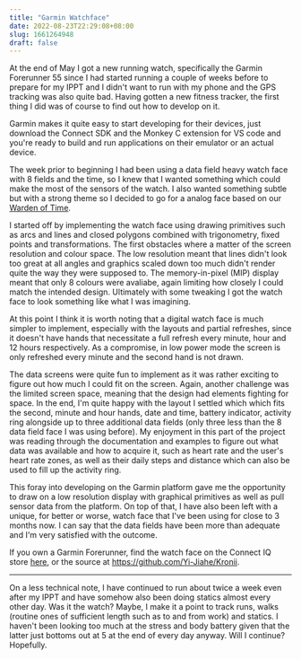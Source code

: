 ```yaml
---
title: "Garmin Watchface"
date: 2022-08-23T22:29:08+08:00
slug: 1661264948
draft: false
---
```


At the end of May I got a new running watch, specifically the Garmin Forerunner 55 since I had started running a couple of weeks before to prepare for my IPPT and I didn't want to run with my phone and the GPS tracking was also quite bad. Having gotten a new fitness tracker, the first thing I did was of course to find out how to develop on it.

Garmin makes it quite easy to start developing for their devices, just download the Connect SDK and the Monkey C extension for VS code and you're ready to build and run applications on their emulator or an actual device.

The week prior to beginning I had been using a data field heavy watch face with 8 fields and the time, so I knew that I wanted something which could make the most of the sensors of the watch. I also wanted something subtle but with a strong theme so I decided to go for a analog face based on our [Warden of Time](https://www.youtube.com/c/OuroKroniiCh).

I started off by implementing the watch face using drawing primitives such as arcs and lines and closed polygons combined with trigonometry, fixed points and transformations. The first obstacles where a matter of the screen resolution and colour space. The low resolution meant that lines didn't look too great at all angles and graphics scaled down too much didn't render quite the way they were supposed to. The memory-in-pixel (MIP) display meant that only 8 colours were avaliabe, again limiting how closely I could match the intended design. Ultimately with some tweaking I got the watch face to look something like what I was imagining.

At this point I think it is worth noting that a digital watch face is much simpler to implement, especially with the layouts and partial refreshes, since it doesn't have hands that necessitate a full refresh every minute, hour and 12 hours respectively. As a compromise, in low power mode the screen is only refreshed every minute and the second hand is not drawn.

The data screens were quite fun to implement as it was rather exciting to figure out how much I could fit on the screen. Again, another challenge was the limited screen space, meaning that the design had elements fighting for space. In the end, I'm quite happy with the layout I settled which which fits the second, minute and hour hands, date and time, battery indicator, activity ring alongside up to three additional data fields (only three less than the 8 data field face I was using before). My enjoyment in this part of the project was reading through the documentation and examples to figure out what data was available and how to acquire it, such as heart rate and the user's heart rate zones, as well as their daily steps and distance which can also be used to fill up the activity ring.

This foray into developing on the Garmin platform gave me the opportunity to draw on a low resolution display with graphical primitives as well as pull sensor data from the platform. On top of that, I have also been left with a unique, for better or worse, watch face that I've been using for close to 3 months now. I can say that the data fields have been more than adequate and I'm very satisfied with the outcome.

If you own a Garmin Forerunner, find the watch face on the Connect IQ store [here](https://apps.garmin.com/ja-JP/apps/6d184728-2c8d-4517-818a-3b1d75dc8bc6), or the source at https://github.com/Yi-Jiahe/Kronii.

---

On a less technical note, I have continued to run about twice a week even after my IPPT and have somehow also been doing statics almost every other day. Was it the watch? Maybe, I make it a point to track runs, walks (routine ones of sufficient length such as to and from work) and statics. I haven't been looking too much at the stress and body battery given that the latter just bottoms out at 5 at the end of every day anyway. Will I continue? Hopefully.
